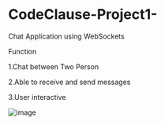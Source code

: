 # CodeClause-Project1-

Chat Application using WebSockets

Function

1.Chat between Two Person

2.Able to receive and send messages

3.User interactive


![image](https://github.com/NANDINI232003/CodeClause-Project1-/assets/121492011/4cb79f7e-ec90-47e0-9993-ac559bdba812)

